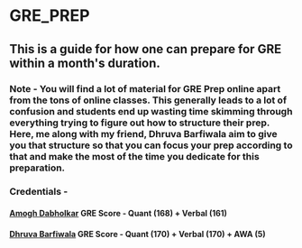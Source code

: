 # GRE_PREP
## This is a guide for how one can prepare for GRE within a month's duration.

### Note - You will find a lot of material for GRE Prep online apart from the tons of online classes. This generally leads to a lot of confusion and students end up wasting time skimming through everything trying to figure out how to structure their prep. Here, me along with my friend, Dhruva Barfiwala aim to give you that structure so that you can focus your prep according to that and make the most of the time you dedicate for this preparation.

### Credentials -
#### [Amogh Dabholkar](https://www.linkedin.com/in/amogh-dabholkar/) GRE Score - Quant (168) + Verbal (161)
#### [Dhruva Barfiwala](https://www.linkedin.com/in/dhruva-barfiwala-9b4824160/)  GRE Score - Quant (170) + Verbal (170) + AWA (5)
